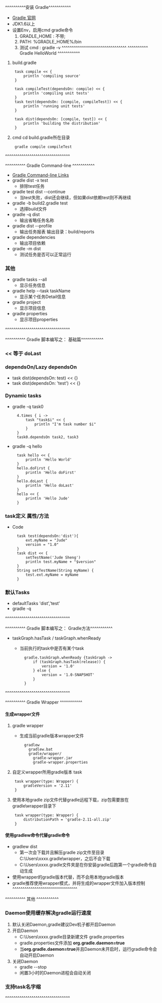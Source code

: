 ^^^^^^^^^^安装 Gradle^^^^^^^^^^^
- [Gradle 官网](http://gradle.org/)
- JDK1.6以上
- 设置Env，启用cmd gradle命令
    1. GRADLE_HOME : 不带;
    2. PATH: %GRADLE_HOME%/bin
    3. 测试 cmd : gradle -v
^^^^^^^^^^^^^^^^^^^^^^^^^^^^^^^^
^^^^^^^^^^ Gradle HelloWorld ^^^^^^^^^^^
1. build.gradle

        task compile << {
            println 'compiling source'
        }
        
        task compileTest(dependsOn: compile) << {
            println 'compiling unit tests'
        }
        task test(dependsOn: [compile, compileTest]) << {
            println 'running unit tests'
        }
        
        task dist(dependsOn: [compile, test]) << {
            println 'building the distribution'
        }
2. cmd cd build.gradle所在目录

        gradle compile compileTest

^^^^^^^^^^^^^^^^^^^^^^^^^^^^^^^^

^^^^^^^^^^ Gradle Command-line ^^^^^^^^^^^
- [Gradle Command-line Links](https://docs.gradle.org/current/userguide/gradle_command_line.html)
- gradle dist -x test
    - 排除test任务
- gradle test dist --continue
    - 当test失败，dist还会继续，但如果dist依赖test则不再继续
- gradle -b build2.gradle test
    - 选择build文件
- gradle -q dist
    - 输出省略任务名称
- gradle dist --profile
    - 输出任务报表 输出目录：build/reports
- gradle dependencies
    - 输出项目依赖
- gradle -m dist
    - 测试任务是否可以正常运行

### 其他
- gradle tasks --all
    - 显示任务信息
- gradle help --task taskName
    - 显示某个任务Detail信息
- gradle project
    - 显示项目信息
- gradle properties
    - 显示项目properties

^^^^^^^^^^^^^^^^^^^^^^^^^^^^^^^^

^^^^^^^^^^ Gradle 脚本编写之： 基础篇^^^^^^^^^^^
### << 等于 doLast

### dependsOn/Lazy dependsOn
- task dist(dependsOn: test) << {}
- task dist(dependsOn: 'test') << {}

### Dynamic tasks
- gradle -q task0

        4.times { i ->
            task "task$i" << {
                println "I'm task number $i"
            }
        }
        task0.dependsOn task2, task3

- gradle -q hello

        task hello << {
            println 'Hello World'
        }
        hello.doFirst {
            println 'Hello doFirst'
        }
        hello.doLast {
            println 'Hello doLast'
        }
        hello << {
            println 'Hello Jude'
        }

### task定义 属性/方法
- Code

        task test(dependsOn:'dist'){
            ext.myName = "Jude"
            version = "1.0"
        }
        task dist << {
            setTestName('Jude Sheng')
            println test.myName + "$version"
        }        
        String setTestName(String myName) {
            test.ext.myName = myName
        }

### 默认Tasks
- defaultTasks 'dist','test'
- gradle -q

^^^^^^^^^^^^^^^^^^^^^^^^^^^^^^^^

^^^^^^^^^^ Gradle 脚本编写之： Gradle方法^^^^^^^^^^^
- taskGraph.hasTask / taskGraph.whenReady
    - 当前执行的task中是否有某个task

            gradle.taskGraph.whenReady {taskGraph ->
                if (taskGraph.hasTask(release)) {
                    version = '1.0'
                } else {
                    version = '1.0-SNAPSHOT'
                }
            }

^^^^^^^^^^^^^^^^^^^^^^^^^^^^^^^^

^^^^^^^^^^ Gradle Wrapper ^^^^^^^^^^^
#### 生成wrapper文件
1. gradle wrapper
    - 生成当前gradle版本wrapper文件

            gradlew
              gradlew.bat
              gradle/wrapper/
                gradle-wrapper.jar
                gradle-wrapper.properties

2. 自定义wrapper所用gradle版本 task

        task wrapper(type: Wrapper) {
            gradleVersion = '2.11'
        }

3. 使用本地gradle zip文件代替gradle远程下载，zip包需要放在 gradle\wrapper目录下

        task wrapper(type: Wrapper) {
            distributionPath = 'gradle-2.11-all.zip'
        }

#### 使用gradlew命令代替gradle命令
- gradlew dist
    - 第一次会下载并且解压gradle zip文件至目录 C:\Users\xxxx\.gradle\wrapper，之后不会下载
    - C:\Users\xxxx\.gradle文件夹是在你安装gradle后跑第一个gradle命令自动生成
- 使用wrapper的gradle版本代替，而不会用本地gradle版本
- gradle推荐使用wrapper模式，并将生成的wrapper文件加入版本控制
^^^^^^^^^^^^^^^^^^^^^^^^^^^^^^^^


^^^^^^^^^^ 其他 ^^^^^^^^^^^
### Daemon使用缓存解决gradle运行速度
1. 默认关闭Daemon,gradle建议Dev机子都开启Daemon
2. 开启Daemon
    - C:\Users\xxxx\.gradle目录新建文件 gradle.properties
    - gradle.properties文件添加 **org.gradle.daemon=true**
    - 当**org.gradle.daemon=true**并且Daemon未开启时，运行gradle命令会自动开启Daemon
3. 关闭Daemon
    - gradle --stop
    - 闲置3小时的Daemon进程会自动关闭

### 支持task名字缩
^^^^^^^^^^^^^^^^^^^^^^^^^^^^^^^^
